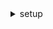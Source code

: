 <details>
<summary>setup</summary>

```js
// npm install react-native-paper
// npm i react-native-vector-icons
// npm install react-native-safe-area-context
```

</details>
